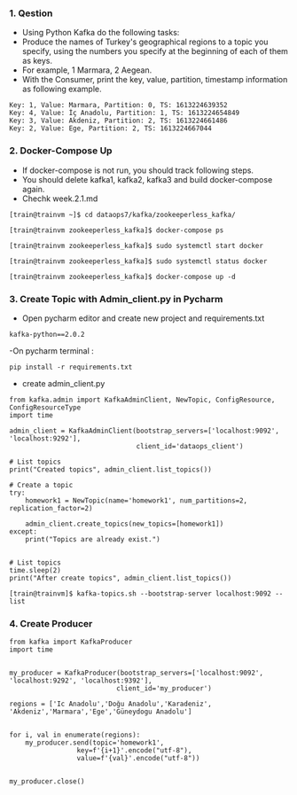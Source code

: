 ### 1. Qestion

- Using Python Kafka do the following tasks:
- Produce the names of Turkey's geographical regions to a topic you specify, using the numbers you specify at the beginning of each of them as keys. 
- For example, 1 Marmara, 2 Aegean.
- With the Consumer, print the key, value, partition, timestamp information as following example.

```
Key: 1, Value: Marmara, Partition: 0, TS: 1613224639352 
Key: 4, Value: İç Anadolu, Partition: 1, TS: 1613224654849 
Key: 3, Value: Akdeniz, Partition: 2, TS: 1613224661486 
Key: 2, Value: Ege, Partition: 2, TS: 1613224667044
```

### 2. Docker-Compose Up

- If docker-compose is not run, you should track following steps.
- You should delete kafka1, kafka2, kafka3 and build docker-compose again.
- Chechk week.2.1.md 

```
[train@trainvm ~]$ cd dataops7/kafka/zookeeperless_kafka/
```

```
[train@trainvm zookeeperless_kafka]$ docker-compose ps
```

```
[train@trainvm zookeeperless_kafka]$ sudo systemctl start docker
```

```
[train@trainvm zookeeperless_kafka]$ sudo systemctl status docker
```

```
[train@trainvm zookeeperless_kafka]$ docker-compose up -d
```

### 3. Create Topic with Admin_client.py in Pycharm
- Open pycharm editor and create new project and requirements.txt

```
kafka-python==2.0.2

```
-On pycharm terminal :
```
pip install -r requirements.txt
```
- create admin_client.py

```
from kafka.admin import KafkaAdminClient, NewTopic, ConfigResource, ConfigResourceType
import time

admin_client = KafkaAdminClient(bootstrap_servers=['localhost:9092', 'localhost:9292'],
                                client_id='dataops_client')

# List topics
print("Created topics", admin_client.list_topics())

# Create a topic
try:
    homework1 = NewTopic(name='homework1', num_partitions=2, replication_factor=2)

    admin_client.create_topics(new_topics=[homework1])
except:
    print("Topics are already exist.")


# List topics
time.sleep(2)
print("After create topics", admin_client.list_topics())
```

```
[train@trainvm]$ kafka-topics.sh --bootstrap-server localhost:9092 --list
```

### 4. Create Producer

```
from kafka import KafkaProducer
import time


my_producer = KafkaProducer(bootstrap_servers=['localhost:9092', 'localhost:9292', 'localhost:9392'],
                           client_id='my_producer')

regions = ['Ic Anadolu','Doğu Anadolu','Karadeniz', 'Akdeniz','Marmara','Ege','Güneydogu Anadolu']


for i, val in enumerate(regions):
    my_producer.send(topic='homework1',
                 key=f'{i+1}'.encode("utf-8"),
                 value=f'{val}'.encode("utf-8"))


my_producer.close()
```

